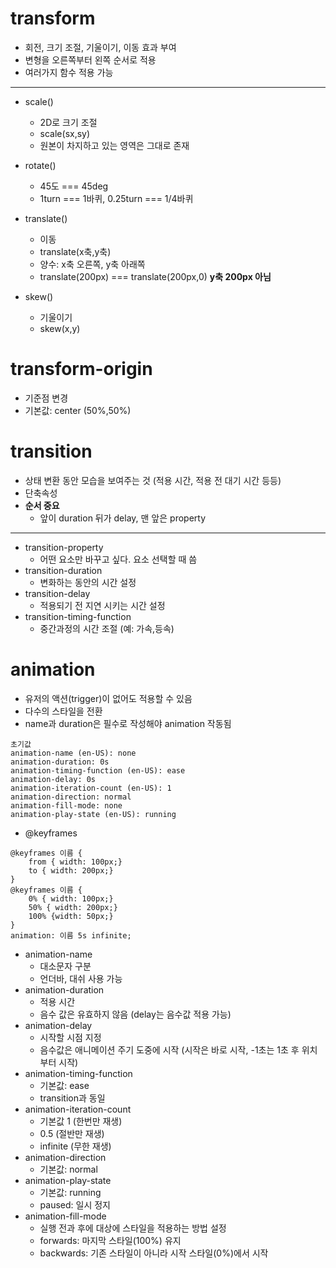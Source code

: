 # transform
- 회전, 크기 조절, 기울이기, 이동 효과 부여
- 변형을 오른쪽부터 왼쪽 순서로 적용
- 여러가지 함수 적용 가능
---
- scale()
    - 2D로 크기 조절
    - scale(sx,sy)
    - 원본이 차지하고 있는 영역은 그대로 존재
- rotate()
    - 45도 === 45deg
    - 1turn === 1바퀴, 0.25turn === 1/4바퀴
- translate()
    - 이동
    - translate(x축,y축)
    - 양수: x축 오른쪽, y축 아래쪽
    - translate(200px) === translate(200px,0) **y축 200px 아님**

- skew()
    - 기울이기
    - skew(x,y)
# transform-origin
- 기준점 변경
- 기본값: center (50%,50%)

# transition
- 상태 변환 동안 모습을 보여주는 것 (적용 시간, 적용 전 대기 시간 등등)
- 단축속성
- **순서 중요**
    - 앞이 duration 뒤가 delay, 맨 앞은 property
---

- transition-property
    - 어떤 요소만 바꾸고 싶다. 요소 선택할 때 씀
- transition-duration
    - 변화하는 동안의 시간 설정
- transition-delay
    - 적용되기 전 지연 시키는 시간 설정
- transition-timing-function
    - 중간과정의 시간 조절 (예: 가속,등속)

# animation
- 유저의 액션(trigger)이 없어도 적용할 수 있음
- 다수의 스타일을 전환
- name과 duration은 필수로 작성해야 animation 작동됨
```
초기값
animation-name (en-US): none
animation-duration: 0s
animation-timing-function (en-US): ease
animation-delay: 0s
animation-iteration-count (en-US): 1
animation-direction: normal
animation-fill-mode: none
animation-play-state (en-US): running
```
- @keyframes
```
@keyframes 이름 {
    from { width: 100px;}
    to { width: 200px;}
}
@keyframes 이름 {
    0% { width: 100px;}
    50% { width: 200px;}
    100% {width: 50px;}
}
animation: 이름 5s infinite;
```

- animation-name
    - 대소문자 구분
    - 언더바, 대쉬 사용 가능
- animation-duration
    - 적용 시간
    - 음수 값은 유효하지 않음 (delay는 음수값 적용 가능)
- animation-delay
    - 시작할 시점 지정
    - 음수값은 애니메이션 주기 도중에 시작 (시작은 바로 시작, -1초는 1초 후 위치부터 시작)
- animation-timing-function
    - 기본값: ease
    - transition과 동일
- animation-iteration-count
    - 기본값 1 (한번만 재생)
    - 0.5 (절반만 재생)
    - infinite (무한 재생)
- animation-direction
    - 기본값: normal
- animation-play-state
    - 기본값: running
    - paused: 일시 정지
- animation-fill-mode
    - 실행 전과 후에 대상에 스타일을 적용하는 방법 설정
    - forwards: 마지막 스타일(100%) 유지
    - backwards: 기존 스타일이 아니라 시작 스타일(0%)에서 시작